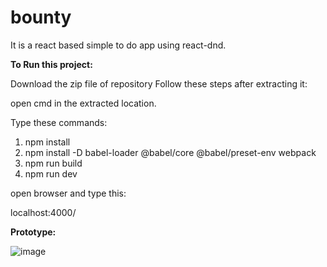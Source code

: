 # bounty
It is a react based simple to do app using react-dnd.

**To Run this project:**

Download the zip file of repository
Follow these steps after extracting it:

open cmd in the extracted location.

Type these commands:

1. npm install
2. npm install -D babel-loader @babel/core @babel/preset-env webpack
3. npm run build
4. npm run dev

open browser and type this:

localhost:4000/

**Prototype:**

![image](https://user-images.githubusercontent.com/61557423/175827580-fe2cea22-6497-4db1-adeb-a5b2e9d717fa.png)
